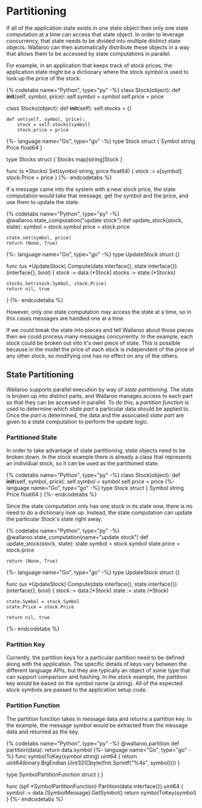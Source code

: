 # Partitioning

If all of the application state exists in one state object then only one state computation at a time can access that state object. In order to leverage concurrency, that state needs to be divided into multiple distinct state objects. Wallaroo can then automatically distribute these objects in a way that allows them to be accessed by state computations in parallel.

For example, in an application that keeps track of stock prices, the application state might be a dictionary where the stock symbol is used to look up the price of the stock.

{% codetabs name="Python", type="py" -%}
class Stock(object):
    def __init__(self, symbol, price):
        self.symbol = symbol
        self.price = price


class Stocks(object):
    def __init__(self):
        self.stocks = {}

    def set(self, symbol, price):
        stock = self.stocks[symbol]
        stock.price = price
{%- language name="Go", type="go" -%}
type Stock struct {
  Symbol string
  Price float64
}

type Stocks struct {
  Stocks map[string]Stock
}

func (s *Stocks) Set(symbol string, price float64) {
  stock := s[symbol]
  stock.Price = price
}
{%- endcodetabs %}

If a message came into the system with a new stock price, the state computation would take that message, get the symbol and the price, and use them to update the state.

{% codetabs name="Python", type="py" -%}
@wallaroo.state_computation("update stock")
def update_stock(stock, state):
    symbol = stock.symbol
    price = stock.price

    state.set(symbol, price)
    return (None, True)
{%- language name="Go", type="go" -%}
type UpdateStock struct {}

func (us *UpdateStock) Compute(data interface{}, state interface{}) (interface{}, bool) {
    stock := data.(*Stock)
    stocks := state.(*Stocks)

    stocks.Set(stock.Symbol, stock.Price)
    return nil, true
}
{%- endcodetabs %}


However, only one state computation may access the state at a time, so in this cases messages are handled one at a time.

If we could break the state into pieces and tell Wallaroo about those pieces then we could process many messages concurrently. In the example, each stock could be broken out into it's own piece of state. This is possible because in the model the price of each stock is independent of the price of any other stock, so modifying one has no effect on any of the others.

## State Partitioning

Wallaroo supports parallel execution by way of _state partitioning_. The state is broken up into distinct parts, and Wallaroo manages access to each part so that they can be accessed in parallel.
To do this, a _partition function_ is used to determine which _state part_ a particular data should be applied to. Once the _part_ is determined, the data and the associated _state part_ are given to a state computation to perform the update logic.

### Partitioned State

In order to take advantage of state partitioning, state objects need to be broken down. In the stock example there is already a class that represents an individual stock, so it can be used as the partitioned state.

{% codetabs name="Python", type="py" -%}
class Stock(object):
    def __init__(self, symbol, price):
        self.symbol = symbol
        self.price = price
{%- language name="Go", type="go" -%}
type Stock struct {
  Symbol string
  Price float64
}
{%- endcodetabs %}

Since the state computation only has one stock in its state now, there is no need to do a dictionary look up. Instead, the state computation can update the particular Stock's state right away.

{% codetabs name="Python", type="py" -%}
@wallaroo.state_computation(name="update stock")
def update_stock(stock, state):
    state.symbol = stock.symbol
    state.price = stock.price

    return (None, True)
{%- language name="Go", type="go" -%}
type UpdateStock struct {}

func (us *UpdateStock) Compute(data interface{}, state interface{}) (interface{}, bool) {
    stock := data.(*Stock)
    state := state.(*Stock)

    state.Symbol = stock.Symbol
    state.Price = stock.Price

    return nil, true
{%- endcodetabs %}

### Partition Key

Currently, the partition keys for a particular partition need to be defined along with the application. The specific details of keys vary between the different language APIs, but they are typically an object of some type that can support comparison and hashing. In the stock example, the partition key would be based on the symbol name (a string). All of the expected stock symbols are passed to the application setup code.

### Partition Function

The partition function takes in message data and returns a partition key. In the example, the message symbol would be extracted from the message data and returned as the key.

{% codetabs name="Python", type="py" -%}
@wallaroo.partition
def partition(data):
    return data.symbol
{%- language name="Go", type="go" -%}
func symbolToKey(symbol string) uint64 {
    return uint64(binary.BigEndian.Uint32([]byte(fmt.Sprintf("%4s", symbol))))
}

type SymbolPartitionFunction struct {
}

func (spf *SymbolPartitionFunction) Partition(data interface{}) uint64 {
    symbol := data.(SymbolMessage).GetSymbol()
    return symbolToKey(symbol)
}
{%- endcodetabs %}

